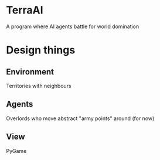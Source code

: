 # TerraAI
A program where AI agents battle for world domination



# Design things

## Environment
Territories with neighbours

## Agents
Overlords who move abstract "army points" around (for now)

## View
PyGame
